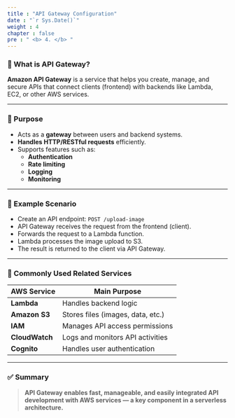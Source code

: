 ```yaml
---
title : "API Gateway Configuration"
date : "`r Sys.Date()`"
weight : 4
chapter : false
pre : " <b> 4. </b> "
---
```


### 🔹 What is API Gateway?

**Amazon API Gateway** is a service that helps you create, manage, and secure APIs that connect clients (frontend) with backends like Lambda, EC2, or other AWS services.

---

### 🔹 Purpose

- Acts as a **gateway** between users and backend systems.
- **Handles HTTP/RESTful requests** efficiently.
- Supports features such as:
  - **Authentication**
  - **Rate limiting**
  - **Logging**
  - **Monitoring**

---

### 🔹 Example Scenario

- Create an API endpoint: `POST /upload-image`
- API Gateway receives the request from the frontend (client).
- Forwards the request to a Lambda function.
- Lambda processes the image upload to S3.
- The result is returned to the client via API Gateway.

---

### 🔹 Commonly Used Related Services

| AWS Service     | Main Purpose                      |
|------------------|------------------------------------|
| **Lambda**        | Handles backend logic              |
| **Amazon S3**     | Stores files (images, data, etc.)  |
| **IAM**           | Manages API access permissions     |
| **CloudWatch**    | Logs and monitors API activities   |
| **Cognito**       | Handles user authentication        |

---

### ✅ Summary

> **API Gateway enables fast, manageable, and easily integrated API development with AWS services — a key component in a serverless architecture.**
